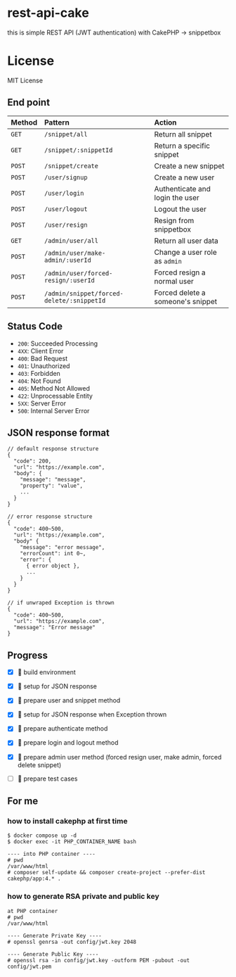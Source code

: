 # rest-api-cake
this is simple REST API (JWT authentication) with CakePHP -> snippetbox  

# License
MIT License


## End point
| Method | Pattern                                   | Action                            |
|:-------|:------------------------------------------|:----------------------------------|
| `GET`  | `/snippet/all`                            | Return all snippet                |
| `GET`  | `/snippet/:snippetId`                     | Return a specific snippet         |
| `POST` | `/snippet/create`                         | Create a new snippet              |
| `POST` | `/user/signup`                            | Create a new user                 |
| `POST` | `/user/login`                             | Authenticate and login the user   |
| `POST` | `/user/logout`                            | Logout the user                   |
| `POST` | `/user/resign`                            | Resign from snippetbox            |                                          |
| `GET`  | `/admin/user/all`                         | Return all user data              |
| `POST` | `/admin/user/make-admin/:userId`          | Change a user role as `admin`     |
| `POST` | `/admin/user/forced-resign/:userId`       | Forced resign a normal user       |
| `POST` | `/admin/snippet/forced-delete/:snippetId` | Forced delete a someone's snippet |

## Status Code

- `200`: Succeeded Processing
- `4XX`: Client Error
- `400`: Bad Request
- `401`: Unauthorized
- `403`: Forbidden
- `404`: Not Found
- `405`: Method Not Allowed
- `422`: Unprocessable Entity
- `5XX`: Server Error
- `500`: Internal Server Error


## JSON response format


```
// default response structure
{
  "code": 200,
  "url": "https://example.com",
  "body": {
    "message": "message",
    "property": "value",
    ...
  }
}

// error response structure
{
  "code": 400~500,
  "url": "https://example.com",
  "body" {
    "message": "error message",
    "errorCount": int 0~,
    "error": {
      { error object },
      ...
    }
  }
}

// if unwraped Exception is thrown
{
  "code": 400~500,
  "url": "https://example.com",
  "message": "Error message"
}
```


## Progress
- [x] :gorilla: build environment
- [x] :gorilla: setup for JSON response
- [x] :gorilla: prepare user and snippet method
- [x] :gorilla: setup for JSON response when Exception thrown
- [x] :gorilla: prepare authenticate method
- [x] :gorilla: prepare login and logout method
- [x] :gorilla: prepare admin user method (forced resign user, make admin, forced delete snippet)
- [ ] :gorilla: prepare test cases


## For me
### how to install cakephp at first time 
```
$ docker compose up -d
$ docker exec -it PHP_CONTAINER_NAME bash

---- into PHP container ----
# pwd
/var/www/html
# composer self-update && composer create-project --prefer-dist cakephp/app:4.* .
```

### how to generate RSA private and public key
```
at PHP container
# pwd
/var/www/html

---- Generate Private Key ----
# openssl genrsa -out config/jwt.key 2048

---- Generate Public Key ----
# openssl rsa -in config/jwt.key -outform PEM -pubout -out config/jwt.pem
```